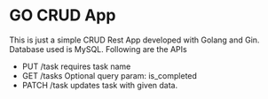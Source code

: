 # GO CRUD App
This is just a simple CRUD Rest App developed with Golang and Gin. Database used is MySQL. Following are the APIs
- PUT /task requires task name
- GET /tasks Optional query param: is_completed
- PATCH /task updates task with given data.